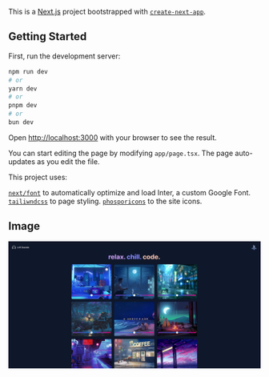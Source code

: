 This is a [Next.js](https://nextjs.org/) project bootstrapped with [`create-next-app`](https://github.com/vercel/next.js/tree/canary/packages/create-next-app).

## Getting Started

First, run the development server:

```bash
npm run dev
# or
yarn dev
# or
pnpm dev
# or
bun dev
```

Open [http://localhost:3000](http://localhost:3000) with your browser to see the result.

You can start editing the page by modifying `app/page.tsx`. The page auto-updates as you edit the file.

This project uses: 

[`next/font`](https://nextjs.org/docs/basic-features/font-optimization) to automatically optimize and load Inter, a custom Google Font.
[`tailiwndcss`](https://tailwindcss.com/) to page styling.
[`phosporicons`](https://phosphoricons.com/) to the site icons.

## Image

![Image](./.github/image.png)
